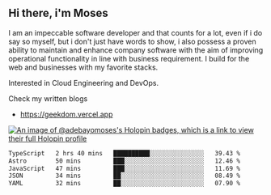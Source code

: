 ## Hi there, i'm Moses

I am an impeccable software developer and that counts for a lot, even if i do say so myself, but i don't just have words to show, i also possess a proven ability to maintain and enhance company software with the aim of improving operational functionality in line with business requirement. I build for the web and businesses with my favorite stacks.

Interested in Cloud Engineering and DevOps.

Check my written blogs
- https://geekdom.vercel.app

[![An image of @adebayomoses's Holopin badges, which is a link to view their full Holopin profile](https://holopin.me/adebayomoses)](https://holopin.io/@adebayomoses)

<!--START_SECTION:waka-->

```txt
TypeScript   2 hrs 40 mins   ██████████░░░░░░░░░░░░░░░   39.43 %
Astro        50 mins         ███░░░░░░░░░░░░░░░░░░░░░░   12.46 %
JavaScript   47 mins         ███░░░░░░░░░░░░░░░░░░░░░░   11.69 %
JSON         34 mins         ██░░░░░░░░░░░░░░░░░░░░░░░   08.49 %
YAML         32 mins         ██░░░░░░░░░░░░░░░░░░░░░░░   07.90 %
```

<!--END_SECTION:waka-->
